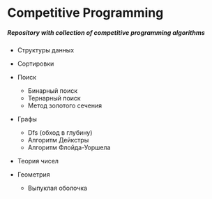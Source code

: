 # Competitive Programming

##### Repository with collection of competitive programming algorithms

- Структуры данных

- Сортировки 

- Поиск
  - Бинарный поиск
  - Тернарный поиск
  - Метод золотого сечения

- Графы
  - Dfs (обход в глубину)
  - Алгоритм Дейкстры
  - Алгоритм Флойда-Уоршела

- Теория чисел

- Геометрия
  - Выпуклая оболочка
